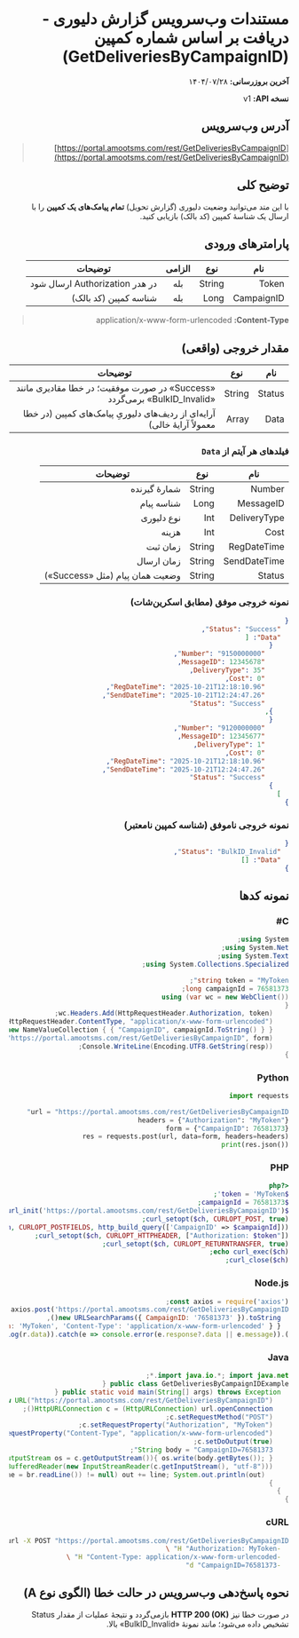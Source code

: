 <div dir="rtl">

# مستندات وب‌سرویس گزارش دلیوری - دریافت بر اساس شماره کمپین (GetDeliveriesByCampaignID)

**آخرین بروزرسانی:** ۱۴۰۴/۰۷/۲۸

**نسخه API:** <span dir="ltr">v1</span>

## آدرس وب‌سرویس

> [https://portal.amootsms.com/rest/GetDeliveriesByCampaignID](https://portal.amootsms.com/rest/GetDeliveriesByCampaignID)

## توضیح کلی

با این متد می‌توانید وضعیت دلیوری (گزارش تحویل) **تمام پیامک‌های یک کمپین** را با ارسال یک شناسهٔ کمپین (کد بالک) بازیابی کنید.

## پارامترهای ورودی

| نام        | نوع    | الزامی | توضیحات                                               |
| ---------- | ------ | :----: | ----------------------------------------------------- |
| Token      | String |   بله  | در هدر <span dir="ltr">Authorization</span> ارسال شود |
| CampaignID | Long   |   بله  | شناسه کمپین (کد بالک)                                 |

> **Content-Type:** <span dir="ltr">application/x-www-form-urlencoded</span>

## مقدار خروجی (واقعی)

| نام    | نوع    | توضیحات                                                                   |
| ------ | ------ | ------------------------------------------------------------------------- |
| Status | String | «Success» در صورت موفقیت؛ در خطا مقادیری مانند «BulkID_Invalid» برمی‌گردد |
| Data   | Array  | آرایه‌ای از ردیف‌های دلیوریِ پیامک‌های کمپین (در خطا معمولاً آرایهٔ خالی) |

### فیلدهای هر آیتم از `Data`

| نام          | نوع    | توضیحات                         |
| ------------ | ------ | ------------------------------- |
| Number       | String | شمارهٔ گیرنده                   |
| MessageID    | Long   | شناسه پیام                      |
| DeliveryType | Int    | نوع دلیوری                      |
| Cost         | Int    | هزینه                           |
| RegDateTime  | String | زمان ثبت                        |
| SendDateTime | String | زمان ارسال                      |
| Status       | String | وضعیت همان پیام (مثل «Success») |

### نمونه خروجی موفق (مطابق اسکرین‌شات)

```json
{
  "Status": "Success",
  "Data": [
    {
      "Number": "9150000000",
      "MessageID": 12345678,
      "DeliveryType": 35,
      "Cost": 0,
      "RegDateTime": "2025-10-21T12:18:10.96",
      "SendDateTime": "2025-10-21T12:24:47.26",
      "Status": "Success"
    },
    {
      "Number": "9120000000",
      "MessageID": 12345677,
      "DeliveryType": 1,
      "Cost": 0,
      "RegDateTime": "2025-10-21T12:18:10.96",
      "SendDateTime": "2025-10-21T12:24:47.26",
      "Status": "Success"
    }
  ]
}
```

### نمونه خروجی ناموفق (شناسه کمپین نامعتبر)

```json
{
  "Status": "BulkID_Invalid",
  "Data": []
}
```

## نمونه کدها

### C#

```csharp
using System;
using System.Net;
using System.Text;
using System.Collections.Specialized;

string token = "MyToken";
long campaignId = 76581373;
using (var wc = new WebClient())
{
    wc.Headers.Add(HttpRequestHeader.Authorization, token);
    wc.Headers.Add(HttpRequestHeader.ContentType, "application/x-www-form-urlencoded");
    var form = new NameValueCollection { { "CampaignID", campaignId.ToString() } };
    var resp = wc.UploadValues("https://portal.amootsms.com/rest/GetDeliveriesByCampaignID", form);
    Console.WriteLine(Encoding.UTF8.GetString(resp));
}
```

### Python

```python
import requests

url = "https://portal.amootsms.com/rest/GetDeliveriesByCampaignID"
headers = {"Authorization": "MyToken"}
form = {"CampaignID": 76581373}
res = requests.post(url, data=form, headers=headers)
print(res.json())
```

### PHP

```php
<?php
$token = 'MyToken';
$campaignId = 76581373;
$ch = curl_init('https://portal.amootsms.com/rest/GetDeliveriesByCampaignID');
curl_setopt($ch, CURLOPT_POST, true);
curl_setopt($ch, CURLOPT_POSTFIELDS, http_build_query(['CampaignID' => $campaignId]));
curl_setopt($ch, CURLOPT_HTTPHEADER, ["Authorization: $token"]);
curl_setopt($ch, CURLOPT_RETURNTRANSFER, true);
echo curl_exec($ch);
curl_close($ch);
```

### Node.js

```js
const axios = require('axios');
axios.post('https://portal.amootsms.com/rest/GetDeliveriesByCampaignID',
  new URLSearchParams({ CampaignID: '76581373' }).toString(),
  { headers: { Authorization: 'MyToken', 'Content-Type': 'application/x-www-form-urlencoded' } }
).then(r => console.log(r.data)).catch(e => console.error(e.response?.data || e.message));
```

### Java

```java
import java.io.*; import java.net.*;
public class GetDeliveriesByCampaignIDExample {
  public static void main(String[] args) throws Exception {
    URL url = new URL("https://portal.amootsms.com/rest/GetDeliveriesByCampaignID");
    HttpURLConnection c = (HttpURLConnection) url.openConnection();
    c.setRequestMethod("POST");
    c.setRequestProperty("Authorization", "MyToken");
    c.setRequestProperty("Content-Type", "application/x-www-form-urlencoded");
    c.setDoOutput(true);
    String body = "CampaignID=76581373";
    try(OutputStream os = c.getOutputStream()){ os.write(body.getBytes()); }
    try(BufferedReader br = new BufferedReader(new InputStreamReader(c.getInputStream(), "utf-8"))){
      String line, out = ""; while((line = br.readLine()) != null) out += line; System.out.println(out);
    }
  }
}
```

### cURL

```bash
curl -X POST "https://portal.amootsms.com/rest/GetDeliveriesByCampaignID" \
  -H "Authorization: MyToken" \
  -H "Content-Type: application/x-www-form-urlencoded" \
  -d "CampaignID=76581373"
```

## نحوه پاسخ‌دهی وب‌سرویس در حالت خطا (الگوی نوع A)

در صورت خطا نیز **HTTP 200 (OK)** بازمی‌گردد و نتیجهٔ عملیات از مقدار <span dir="ltr">Status</span> تشخیص داده می‌شود؛ مانند نمونهٔ «BulkID_Invalid» بالا.

</div>
